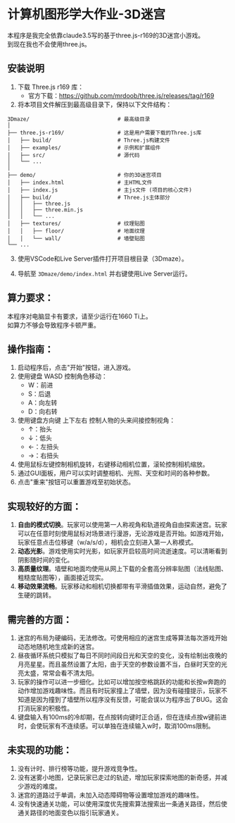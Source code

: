 # 计算机图形学大作业-3D迷宫

本程序是我完全依靠claude3.5写的基于three.js-r169的3D迷宫小游戏。  
到现在我也不会使用three.js。 

## 安装说明
1. 下载 Three.js r169 库：
   - 官方下载：https://github.com/mrdoob/three.js/releases/tag/r169
2. 将本项目文件解压到最高级目录下，保持以下文件结构：

```  
3Dmaze/                            # 最高级目录
│
├── three.js-r169/                 # 这是用户需要下载的Three.js库
│   ├── build/                     # Three.js构建文件
│   ├── examples/                  # 示例和扩展组件
│   ├── src/                       # 源代码
│   └── ...
│
├── demo/                          # 你的3D迷宫项目
│   ├── index.html                 # 主HTML文件
│   ├── index.js                   # 主js文件 (项目的核心文件)
│   ├── build/                     # Three.js主体部分
│   │   ├── three.js
│   │   ├── three.min.js
│   │   └── ...
│   ├── textures/                  # 纹理贴图
│   │   ├── floor/                 # 地面纹理
│   │   └── wall/                  # 墙壁贴图
└── ...
```

3. 使用VSCode和Live Server插件打开项目根目录（3Dmaze）。

4. 导航至 `3Dmaze/demo/index.html` 并右键使用Live Server运行。



## 算力要求：
本程序对电脑显卡有要求，请至少运行在1660 Ti上。  
如算力不够会导致程序卡顿严重。

## 操作指南：
1. 启动程序后，点击"开始"按钮，进入游戏。
2. 使用键盘 WASD 控制角色移动：
   - W：前进
   - S：后退
   - A：向左转
   - D：向右转
3. 使用键盘方向键 上下左右 控制人物的头来间接控制视角：
   - ↑：抬头
   - ↓：低头
   - ←：左扭头
   - →：右扭头
4. 使用鼠标左键控制相机旋转，右键移动相机位置，滚轮控制相机缩放。
5. 通过GUI面板，用户可以实时调整相机、光照、天空和时间的各种参数。
6. 点击"重来"按钮可以重置游戏至初始状态。

## 实现较好的方面：
1. **自由的模式切换**。玩家可以使用第一人称视角和轨道视角自由探索迷宫。玩家可以在任意时刻使用鼠标对场景进行漫游，无论游戏是否开始。如游戏开始，玩家任意点击位移键（w/a/s/d），相机会立刻进入第一人称模式。
2. **动态光影**。游戏使用实时光影，如玩家开启较高时间流逝速度。可以清晰看到阴影随时间的变化。
3. **高质量纹理**。墙壁和地面均使用从网上下载的全套高分辨率贴图（法线贴图、粗糙度贴图等），画面接近现实。
4. **移动效果流畅**。玩家移动和相机切换都带有平滑插值效果，运动自然，避免了生硬的跳转。

## 需完善的方面：
1. 迷宫的布局为硬编码，无法修改。可使用相应的迷宫生成等算法每次游戏开始动态地随机地生成新的迷宫。
2. 昼夜循环系统只模拟了每日不同时间段日光和天空的变化，没有绘制出夜晚的月亮星星。而且虽然设置了太阳，由于天空的参数设置不当，白昼时天空的光亮太盛，常常会看不清太阳。
3. 玩家的操作可以进一步细化。比如可以增加按空格跳跃的功能和长按w奔跑的动作增加游戏趣味性。而且有时玩家撞上了墙壁，因为没有碰撞提示，玩家不知道是因为撞到了墙壁所以程序没有反馈，可能会误以为程序出了BUG。这会打消玩家的积极性。
4. 键盘输入有100ms的冷却期，在点按转向键时正合适，但在连续点按w键前进时，会使玩家有不连续感。可以单独在连续输入w时，取消100ms限制。

## 未实现的功能：
1. 没有计时、排行榜等功能，提升游戏竞争性。
2. 没有迷雾小地图，记录玩家已走过的轨迹，增加玩家探索地图的新奇感，并减少游戏的难度。
3. 迷宫的道路过于单调，未加入动态障碍物等设置增加游戏的趣味性。
4. 没有快速通关功能，可以使用深度优先搜索算法搜索出一条通关路径，然后使通关路径的地面变色以指引玩家通关。

